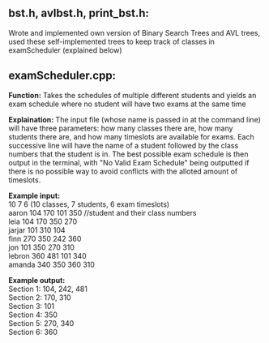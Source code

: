 ## bst.h, avlbst.h, print_bst.h:
Wrote and implemented own version of Binary Search Trees and AVL trees, used these self-implemented trees to keep track of classes in examScheduler (explained below)


## examScheduler.cpp:

**Function:** Takes the schedules of multiple different students and yields an exam schedule where no student will have two exams at the same time

**Explaination:** The input file (whose name is passed in at the command line) will have three parameters: how many classes there are, how many students there are, and how many timeslots are available for exams. Each successive line will have the name of a student followed by the class numbers that the student is in. The best possible exam schedule is then output in the terminal, with "No Valid Exam Schedule" being outputted if there is no possible way to avoid conflicts with the alloted amount of timeslots.

**Example input:** <br />
10 7 6                       (10 classes, 7 students, 6 exam timeslots) <br />
aaron 104 170 101 350      //student and their class numbers  <br />
leia 104 170 350 270 <br />
jarjar 101 310 104 <br />
finn 270 350 242 360 <br />
jon 101 350 270 310 <br />
lebron 360 481 101 340 <br />
amanda 340 350 360 310 <br />

**Example output:** <br />
Section 1: 104, 242, 481 <br />
Section 2: 170, 310 <br />
Section 3: 101 <br />
Section 4: 350 <br />
Section 5: 270, 340 <br />
Section 6: 360 <br />
